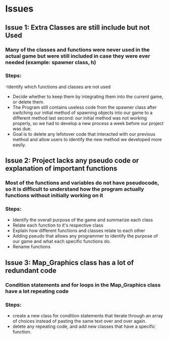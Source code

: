 # Issues


## Issue 1: Extra Classes are still include but not Used
### Many of the classes and functions were never used in the actual game but were still included in case they were ever needed (example: spawner class, h) 
### Steps:
-Identify which functions and classes are not used
- Decide whether to keep them by integrating them into the current game, or delete them.
- The Program still contains useless code from the spawner class after switching our initial method of spawning objects into our game to a different method last second: our initial method was not working properly, so we had to develop a new process a week before our project was due.
- Goal is to delete any lefotover code that interacted with our previous method and allow users to identify the new method we developed more easily. 



## Issue 2: Project lacks any pseudo code or explanation of important functions
### Most of the functions and variables do not have pseudocode, so it is difficult to understand how the program actually functions without initially working on it
### Steps:
- Identify the overall purpose of the game and summarize each class
- Relate each function to it's respective class
- Explain how different functions and classes relate to each other
- Adding pseudo that allows any programmer to identify the purpose of our game and what each specific functions do. 
- Rename functions


## Issue 3:  Map_Graphics class has a lot of redundant code
### Condition statements and for loops in the Map_Graphics class have a lot repeating code
### Steps: 
  - create a new class for condition statements that iterate through an array of choices instead of pasting the same text over and over again. 
  - delete any repeating code, and add new classes that have a specific function. 
